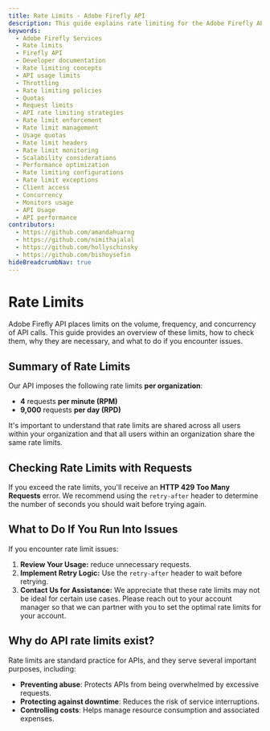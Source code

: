 ```yaml
---
title: Rate Limits - Adobe Firefly API
description: This guide explains rate limiting for the Adobe Firefly API.
keywords:
  - Adobe Firefly Services
  - Rate limits
  - Firefly API
  - Developer documentation
  - Rate limiting concepts
  - API usage limits
  - Throttling
  - Rate limiting policies
  - Quotas
  - Request limits
  - API rate limiting strategies
  - Rate limit enforcement
  - Rate limit management
  - Usage quotas
  - Rate limit headers
  - Rate limit monitoring
  - Scalability considerations
  - Performance optimization
  - Rate limiting configurations
  - Rate limit exceptions
  - Client access
  - Concurrency
  - Monitors usage
  - API Usage
  - API performance
contributors:
  - https://github.com/amandahuarng
  - https://github.com/nimithajalal
  - https://github.com/hollyschinsky
  - https://github.com/bishoysefin
hideBreadcrumbNav: true
---
```


# Rate Limits

Adobe Firefly API places limits on the volume, frequency, and concurrency of API calls. This guide provides an overview of these limits, how to check them, why they are necessary, and what to do if you encounter issues.

## Summary of Rate Limits

Our API imposes the following rate limits **per organization**:

* **4** requests **per minute (RPM)**
* **9,000** requests **per day (RPD)**

It's important to understand that rate limits are shared across all users within your organization and that all users within an organization share the same rate limits.

## Checking Rate Limits with Requests

If you exceed the rate limits, you'll receive an **HTTP 429 Too Many Requests** error. We recommend using the `retry-after` header to determine the number of seconds you should wait before trying again.

## What to Do If You Run Into Issues

If you encounter rate limit issues:

1. **Review Your Usage:** reduce unnecessary requests.
2. **Implement Retry Logic:** Use the `retry-after` header to wait before retrying.
3. **Contact Us for Assistance:** We appreciate that these rate limits may not be ideal for certain use cases. Please reach out to your account manager so that we can partner with you to set the optimal rate limits for your account.

## Why do API rate limits exist?

Rate limits are standard practice for APIs, and they serve several important purposes, including:

* **Preventing abuse**: Protects APIs from being overwhelmed by excessive requests.
* **Protecting against downtime**: Reduces the risk of service interruptions.
* **Controlling costs**: Helps manage resource consumption and associated expenses.

